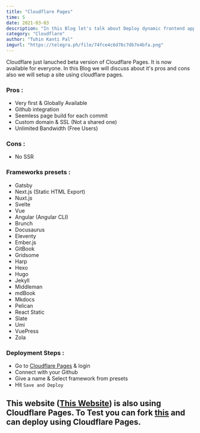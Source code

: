 ```yaml
---
title: "Cloudflare Pages"
time: 5
date: 2021-03-03
description: "In this Blog let's talk about Deploy dynamic frontend applications using Cloudflare Pages! Pages are super fast, always up-to-date, and deployed directly from GitHub account."
category: "Cloudflare"
author: "Tuhin Kanti Pal"
imgurl: "https://telegra.ph/file/74fce4c6d76c7db7e4bfa.png"
---
```


Cloudflare just lanuched beta version of Cloudflare Pages. It is now available for everyone. In this Blog we will discuss about it's pros and cons also we will setup a site using cloudflare pages.

### Pros :
- Very first & Globally Available
- Github integration
- Seemless page build for each commit
- Custom domain & SSL (Not a shared one)
- Unlimited Bandwidth (Free Users)

### Cons :
- No SSR

### Frameworks presets :

- Gatsby
- Next.js (Static HTML Export)
- Nuxt.js
- Svelte
- Vue
- Angular (Angular CLI)
- Brunch
- Docusaurus
- Eleventy
- Ember.js
- GitBook
- Gridsome
- Harp
- Hexo
- Hugo
- Jekyll
- Middleman
- mdBook
- Mkdocs
- Pelican
- React Static
- Slate
- Umi
- VuePress
- Zola

### Deployment Steps :

- Go to [Cloudflare Pages](https://pages.cloudflare.com/ "Cloudflare Pages") & login
- Connect with your Github
- Give a name & Select framework from presets
- Hit <code>Save and Deploy</code>

## This website ([This Website](https://thetuhin.com "This Website")) is also using Cloudflare Pages. To Test you can fork [this](https://github.com/cachecleanerjeet/cachecleanerjeet.github.io "Tuhin") and can deploy using Cloudflare Pages.